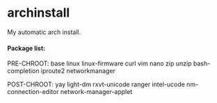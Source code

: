 # archinstall
My automatic arch install.

#### Package list:
PRE-CHROOT:
base linux linux-firmware curl vim nano zip unzip bash-completion iproute2 networkmanager

POST-CHROOT:
yay light-dm rxvt-unicode ranger intel-ucode nm-connection-editor network-manager-applet
